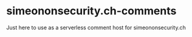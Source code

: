 # simeononsecurity.ch-comments
Just here to use as a serverless comment host for simeononsecurity.ch
